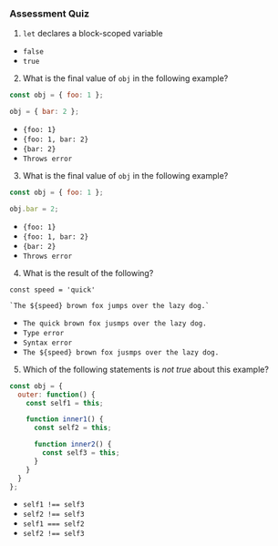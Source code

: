 
### Assessment Quiz

1. `let` declares a block-scoped variable

- `false`
- `true` 

2. What is the final value of `obj` in the following example?

```js
const obj = { foo: 1 };

obj = { bar: 2 };
```

- `{foo: 1}`
- `{foo: 1, bar: 2}`
- `{bar: 2}`
- `Throws error` 

3. What is the final value of `obj` in the following example?

```js
const obj = { foo: 1 };

obj.bar = 2;
```

- `{foo: 1}`
- `{foo: 1, bar: 2}` 
- `{bar: 2}`
- `Throws error`

4. What is the result of the following?

```
const speed = 'quick'

`The ${speed} brown fox jumps over the lazy dog.`
```

- `The quick brown fox jusmps over the lazy dog.` 
- `Type error`
- `Syntax error`
- `The ${speed} brown fox jusmps over the lazy dog.`

5. Which of the following statements is _not true_ about this example?

```js
const obj = {
  outer: function() {
    const self1 = this;

    function inner1() {
      const self2 = this;

      function inner2() {
        const self3 = this;
      }
    }
  }
};
```

- `self1 !== self3`
- `self2 !== self3`
- `self1 === self2` 
- `self2 !== self3`
